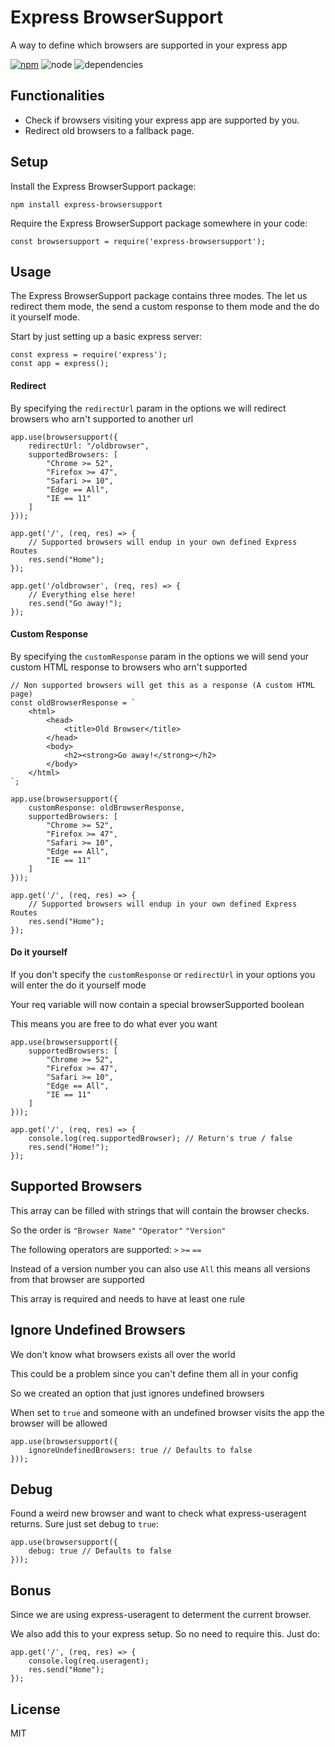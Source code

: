 # Express BrowserSupport

A way to define which browsers are supported in your express app

[![npm](https://img.shields.io/npm/v/express-browsersupport.svg)](https://www.npmjs.com/package/express-browsersupport) ![node](https://img.shields.io/node/v/express-browsersupport.svg) ![dependencies](https://david-dm.org/glenndehaan/express-browsersupport.svg)

## Functionalities
* Check if browsers visiting your express app are supported by you.
* Redirect old browsers to a fallback page.

## Setup
Install the Express BrowserSupport package:
```
npm install express-browsersupport
```
Require the Express BrowserSupport package somewhere in your code:
```
const browsersupport = require('express-browsersupport');
```

## Usage
The Express BrowserSupport package contains three modes. The let us redirect them mode, the send a custom response to them mode and the do it yourself mode.

Start by just setting up a basic express server:
```
const express = require('express');
const app = express();
```

#### Redirect
By specifying the `redirectUrl` param in the options we will redirect browsers who arn't supported to another url
```
app.use(browsersupport({
    redirectUrl: "/oldbrowser",
    supportedBrowsers: [
        "Chrome >= 52",
        "Firefox >= 47",
        "Safari >= 10",
        "Edge == All",
        "IE == 11"
    ]
}));
 
app.get('/', (req, res) => {
    // Supported browsers will endup in your own defined Express Routes
    res.send("Home");
});
 
app.get('/oldbrowser', (req, res) => {
    // Everything else here!
    res.send("Go away!");
});
```

#### Custom Response
By specifying the `customResponse` param in the options we will send your custom HTML response to browsers who arn't supported
```
// Non supported browsers will get this as a response (A custom HTML page)
const oldBrowserResponse = `
    <html>
        <head>
            <title>Old Browser</title>
        </head>
        <body>
            <h2><strong>Go away!</strong></h2>
        </body>
    </html>
`;
 
app.use(browsersupport({
    customResponse: oldBrowserResponse,
    supportedBrowsers: [
        "Chrome >= 52",
        "Firefox >= 47",
        "Safari >= 10",
        "Edge == All",
        "IE == 11"
    ]
}));
 
app.get('/', (req, res) => {
    // Supported browsers will endup in your own defined Express Routes
    res.send("Home");
});
```

#### Do it yourself
If you don't specify the `customResponse` or `redirectUrl` in your options you will enter the do it yourself mode

Your req variable will now contain a special browserSupported boolean

This means you are free to do what ever you want
```
app.use(browsersupport({
    supportedBrowsers: [
        "Chrome >= 52",
        "Firefox >= 47",
        "Safari >= 10",
        "Edge == All",
        "IE == 11"
    ]
}));
 
app.get('/', (req, res) => {
    console.log(req.supportedBrowser); // Return's true / false
    res.send("Home!");
});
```

## Supported Browsers
This array can be filled with strings that will contain the browser checks.

So the order is `"Browser Name"` `"Operator"` `"Version"`

The following operators are supported: `>` `>=` `==`

Instead of a version number you can also use `All` this means all versions from that browser are supported

This array is required and needs to have at least one rule

## Ignore Undefined Browsers
We don't know what browsers exists all over the world

This could be a problem since you can't define them all in your config

So we created an option that just ignores undefined browsers

When set to `true` and someone with an undefined browser visits the app the browser will be allowed
```
app.use(browsersupport({
    ignoreUndefinedBrowsers: true // Defaults to false
}));
```

## Debug
Found a weird new browser and want to check what express-useragent returns. Sure just set debug to `true`:
```
app.use(browsersupport({
    debug: true // Defaults to false
}));
```

## Bonus
Since we are using express-useragent to determent the current browser.

We also add this to your express setup. So no need to require this. Just do:
```
app.get('/', (req, res) => {
    console.log(req.useragent);
    res.send("Home");
});
```

## License

MIT
